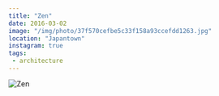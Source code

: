 ```yaml
---
title: "Zen"
date: 2016-03-02
image: "/img/photo/37f570cefbe5c33f158a93ccefdd1263.jpg"
location: "Japantown"
instagram: true
tags:
 - architecture
---
```


![Zen](/img/photo/37f570cefbe5c33f158a93ccefdd1263.jpg)
